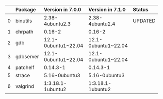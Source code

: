 <!-- markdown-link-check-disable -->

|    | Package   | Version in 7.0.0    | Version in 7.1.0    | Status   |
|---:|:----------|:--------------------|:--------------------|:---------|
|  0 | binutils  | 2.38-4ubuntu2.3     | 2.38-4ubuntu2.4     | UPDATED  |
|  1 | chrpath   | 0.16-2              | 0.16-2              |          |
|  2 | gdb       | 12.1-0ubuntu1~22.04 | 12.1-0ubuntu1~22.04 |          |
|  3 | gdbserver | 12.1-0ubuntu1~22.04 | 12.1-0ubuntu1~22.04 |          |
|  4 | patchelf  | 0.14.3-1            | 0.14.3-1            |          |
|  5 | strace    | 5.16-0ubuntu3       | 5.16-0ubuntu3       |          |
|  6 | valgrind  | 1:3.18.1-1ubuntu2   | 1:3.18.1-1ubuntu2   |          |